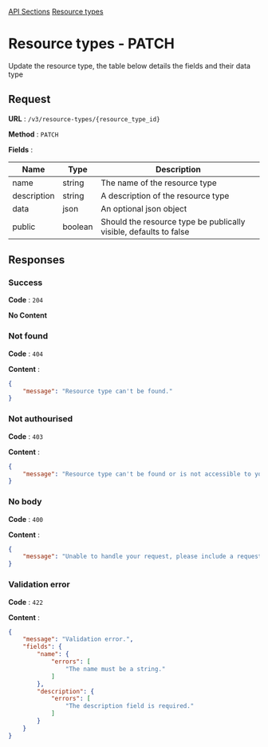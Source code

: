[API Sections](../Sections.md)
[Resource types](../resource-types/GET.md)

# Resource types - PATCH

Update the resource type, the table below details the fields
and their data type

## Request

**URL** : `/v3/resource-types/{resource_type_id}`

**Method** : `PATCH`

**Fields** :

Name | Type | Description
---|---|---
name | string | The name of the resource type
description | string | A description of the resource type
data | json | An optional json object
public | boolean | Should the resource type be publically visible, defaults to false

## Responses

### Success

**Code** : `204`

**No Content**

### Not found

**Code** : `404`

**Content** : 
```json
{
    "message": "Resource type can't be found."
}
```

### Not authourised

**Code** : `403`

**Content** : 
```json
{
    "message": "Resource type can't be found or is not accessible to you."
}
```

### No body

**Code** : `400`

**Content** : 
```json
{
    "message": "Unable to handle your request, please include a request body."
}
```

### Validation error

**Code** : `422`

**Content** : 
```json
{
    "message": "Validation error.",
    "fields": {
        "name": {
            "errors": [
                "The name must be a string."
            ]
        },
        "description": {
            "errors": [
                "The description field is required."
            ]
        }
    }
}
```
